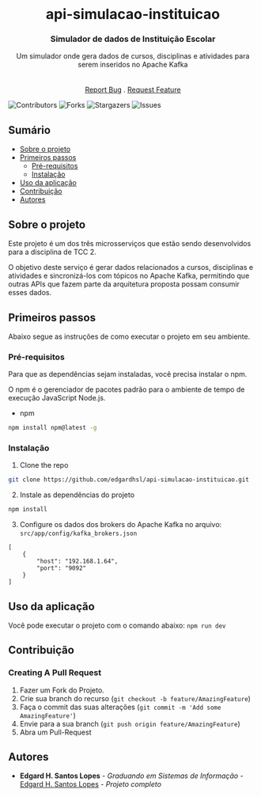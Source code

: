 <br/>
<p align="center">
  <h1 align="center">api-simulacao-instituicao</h1>

  <h3 align="center">Simulador de dados de Instituição Escolar</h3>

  <p align="center">
    Um simulador onde gera dados de cursos, disciplinas e atividades para serem inseridos no Apache Kafka
    <br/>
    <br/>
    <br/>
    <a href="https://github.com/edgardhsl/api-simulacao-instituicao/issues">Report Bug</a>
    .
    <a href="https://github.com/edgardhsl/api-simulacao-instituicao/issues">Request Feature</a>
  </p>
</p>

![Contributors](https://img.shields.io/github/contributors/edgardhsl/api-simulacao-instituicao?color=dark-green) ![Forks](https://img.shields.io/github/forks/edgardhsl/api-simulacao-instituicao?style=social) ![Stargazers](https://img.shields.io/github/stars/edgardhsl/api-simulacao-instituicao?style=social) ![Issues](https://img.shields.io/github/issues/edgardhsl/api-simulacao-instituicao) 

## Sumário

* [Sobre o projeto](#sobre-o-projeto)
* [Primeiros passos](#primeiros-passos)
  * [Pré-requisitos](#pré-requisitos)
  * [Instalação](#instalação)
* [Uso da aplicação](#uso-da-aplicação)
* [Contribuição](#contribuição)
* [Autores](#autores)

## Sobre o projeto

Este projeto é um dos três microsserviços que estão sendo desenvolvidos para a disciplina de TCC 2. 

O objetivo deste serviço é gerar dados relacionados a cursos, disciplinas e atividades e sincronizá-los com tópicos no Apache Kafka, permitindo que outras APIs que fazem parte da arquitetura proposta possam consumir esses dados.

## Primeiros passos

Abaixo segue as instruções de como executar o projeto em seu ambiente.

### Pré-requisitos

Para que as dependências sejam instaladas, você precisa instalar o npm.

O npm é o gerenciador de pacotes padrão para o ambiente de tempo de execução JavaScript Node.js.

* npm

```sh
npm install npm@latest -g
```

### Instalação

1. Clone the repo

```sh
git clone https://github.com/edgardhsl/api-simulacao-instituicao.git
```

2. Instale as dependências do projeto

```sh
npm install
```

3. Configure os dados dos brokers do Apache Kafka no arquivo: `src/app/config/kafka_brokers.json`

```JS
[
    {
        "host": "192.168.1.64",
        "port": "9092"
    }
]
```

## Uso da aplicação

Você pode executar o projeto com o comando abaixo:
`npm run dev`

## Contribuição



### Creating A Pull Request

1. Fazer um Fork do Projeto.
2. Crie sua branch do recurso (`git checkout -b feature/AmazingFeature`)
3. Faça o commit das suas alterações (`git commit -m 'Add some AmazingFeature'`)
4. Envie para a sua branch (`git push origin feature/AmazingFeature`)
5. Abra um Pull-Request

## Autores

* **Edgard H. Santos Lopes** - *Graduando em Sistemas de Informação* - [Edgard H. Santos Lopes](https://github.com/edgardhsl) - *Projeto completo*
